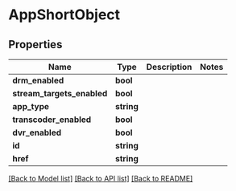 # AppShortObject

## Properties
Name | Type | Description | Notes
------------ | ------------- | ------------- | -------------
**drm_enabled** | **bool** |  | 
**stream_targets_enabled** | **bool** |  | 
**app_type** | **string** |  | 
**transcoder_enabled** | **bool** |  | 
**dvr_enabled** | **bool** |  | 
**id** | **string** |  | 
**href** | **string** |  | 

[[Back to Model list]](../README.md#documentation-for-models) [[Back to API list]](../README.md#documentation-for-api-endpoints) [[Back to README]](../README.md)


